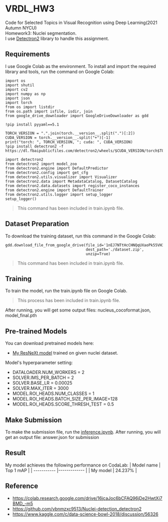 # VRDL_HW3

Code for Selected Topics in Visual Recognition using Deep Learning(2021 Autumn NYCU)   
Homework3: Nuclei segmentation.   
I use [Detectron2](https://github.com/facebookresearch/detectron2) library to handle this assignment.

## Requirements

I use Google Colab as the environment.
To install and import the required library and tools, run the command on Google Colab:

```setup
import os
import shutil
import cv2
import numpy as np
import json
import torch
from os import listdir
from os.path import isfile, isdir, join
from google_drive_downloader import GoogleDriveDownloader as gdd

!pip install pyyaml==5.1

TORCH_VERSION = ".".join(torch.__version__.split(".")[:2])
CUDA_VERSION = torch.__version__.split("+")[-1]
print("torch: ", TORCH_VERSION, "; cuda: ", CUDA_VERSION)
!pip install detectron2 -f https://dl.fbaipublicfiles.com/detectron2/wheels/$CUDA_VERSION/torch$TORCH_VERSION/index.html

import detectron2
from detectron2 import model_zoo
from detectron2.engine import DefaultPredictor
from detectron2.config import get_cfg
from detectron2.utils.visualizer import Visualizer
from detectron2.data import MetadataCatalog, DatasetCatalog
from detectron2.data.datasets import register_coco_instances
from detectron2.engine import DefaultTrainer
from detectron2.utils.logger import setup_logger
setup_logger()
```
> This command has been included in train.ipynb file.
## Dataset Preparation

To download the training dataset, run this command in the Google Colab:
```
gdd.download_file_from_google_drive(file_id='1nEJ7NTtHcCHNQqUXaoPk55VH3Uwh4QGG',
                                    dest_path='./dataset.zip',
                                    unzip=True)
```
> This command has been included in train.ipynb file.

## Training 

To train the model, run the train.ipynb file on Google Colab.

> This process has been included in train.ipynb file.

After running, you will get some output files: nucleus_cocoformat.json, model_final.pth

## Pre-trained Models

You can download pretrained models here:

- [My ResNeXt model](https://drive.google.com/file/d/12j_E_J-j2RSC0hGzapnNp2oZ87IisneI/view?usp=sharing) trained on given nuclei dataset.
  

Model's hyperparameter setting:

-  DATALOADER.NUM_WORKERS = 2
-  SOLVER.IMS_PER_BATCH = 2
-  SOLVER.BASE_LR = 0.00025
-  SOLVER.MAX_ITER = 3000
-  MODEL.ROI_HEADS.NUM_CLASSES = 1
-  MODEL.ROI_HEADS.BATCH_SIZE_PER_IMAGE=128
-  MODEL.ROI_HEADS.SCORE_THRESH_TEST = 0.5



## Make Submission

To make the submission file, run the [inference.ipynb](https://colab.research.google.com/drive/1SPr4QLTe1hZbO7Qux7goLgRWOC-RrBuK?usp=sharing).
After running, you will get an output file: answer.json for submission

## Result

My model achieves the following performance on CodaLab:
| Model name  | Top 1 mAP    |
| ----------- |------------- |
| My model    |    24.237%   |


## Reference
- https://colab.research.google.com/drive/16jcaJoc6bCFAQ96jDe2HwtXj7BMD_-m5
- https://github.com/vbnmzxc9513/Nuclei-detection_detectron2
- https://www.kaggle.com/c/data-science-bowl-2018/discussion/56326
